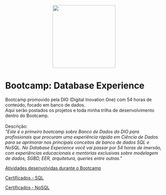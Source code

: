 <div align="center">
<img src="https://hermes.digitalinnovation.one/tracks/7df7e300-b035-4b09-a7ad-34d1cb18f9a6.png" width="200px" justify-content="center">
</div>

# Bootcamp: Database Experience
Bootcamp promovido pela DIO (Digital Inovation One) com 54 horas de conteúdo, focado em banco de dados.<br>
Aqui serão postados os projetos e toda minha trilha de desenvolvimento dentro do Bootcamp.<br>
<br>
Descrição:<br>
<i>"Este é o primeiro bootcamp sobre Banco de Dados da DIO para profissionais que procuram uma experiência rápida em Ciência de Dados para se aprimorar nos principais conceitos de banco de dados SQL e NoSQL. No Database Experience você vai passar por 54 horas de imersão, com experiências educacionais e mentorias exclusivas sobre modelagem de dados, SGBD, EER, arquitetura, queries entre outras."</i>

[Atividades desenvolvidas durante o Bootcamp](https://github.com/jeimoal/BootcampDatabaseExperience/tree/main/_atividades)

[Certificados - SQL](https://github.com/jeimoal/BootcampDatabaseExperience/tree/main/_certificados/_BDSQL)

[Certificados - NoSQL](https://github.com/jeimoal/BootcampDatabaseExperience/tree/main/_certificados/_BDNoSQL)
